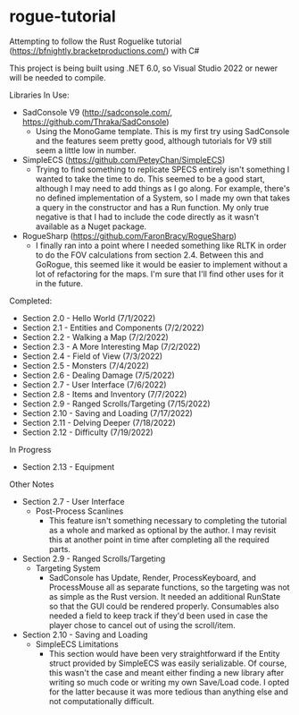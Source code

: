 # rogue-tutorial
Attempting to follow the Rust Roguelike tutorial (https://bfnightly.bracketproductions.com/) with C#

This project is being built using .NET 6.0, so Visual Studio 2022 or newer will be needed to compile.

Libraries In Use:
 - SadConsole V9 (http://sadconsole.com/, https://github.com/Thraka/SadConsole)
   - Using the MonoGame template. This is my first try using SadConsole and the features seem pretty good, although tutorials for V9 still seem a little low in number.
 - SimpleECS (https://github.com/PeteyChan/SimpleECS)
   - Trying to find something to replicate SPECS entirely isn't something I wanted to take the time to do. This seemed to be a good start, although I may need to add things as I go along. For example, there's no defined implementation of a System, so I made my own that takes a query in the constructor and has a Run function. My only true negative is that I had to include the code directly as it wasn't available as a Nuget package.
 - RogueSharp (https://github.com/FaronBracy/RogueSharp)
   - I finally ran into a point where I needed something like RLTK in order to do the FOV calculations from section 2.4. Between this and GoRogue, this seemed like it would be easier to implement without a lot of refactoring for the maps. I'm sure that I'll find other uses for it in the future.
 
Completed:
 - Section 2.0 - Hello World (7/1/2022)
 - Section 2.1 - Entities and Components (7/2/2022)
 - Section 2.2 - Walking a Map (7/2/2022)
 - Section 2.3 - A More Interesting Map (7/2/2022)
 - Section 2.4 - Field of View (7/3/2022)
 - Section 2.5 - Monsters (7/4/2022)
 - Section 2.6 - Dealing Damage (7/5/2022)
 - Section 2.7 - User Interface (7/6/2022)
 - Section 2.8 - Items and Inventory (7/7/2022)
 - Section 2.9 - Ranged Scrolls/Targeting (7/15/2022)
 - Section 2.10 - Saving and Loading (7/17/2022)
 - Section 2.11 - Delving Deeper (7/18/2022)
 - Section 2.12 - Difficulty (7/19/2022)

In Progress
 - Section 2.13 - Equipment

Other Notes
 - Section 2.7 - User Interface
   - Post-Process Scanlines
     - This feature isn't something necessary to completing the tutorial as a whole and marked as optional by the author. I may revisit this at another point in time after completing all the required parts.
 - Section 2.9 - Ranged Scrolls/Targeting
   - Targeting System
     - SadConsole has Update, Render, ProcessKeyboard, and ProcessMouse all as separate functions, so the targeting was not as simple as the Rust version. It needed an additional RunState so that the GUI could be rendered properly. Consumables also needed a field to keep track if they'd been used in case the player chose to cancel out of using the scroll/item.
 - Section 2.10 - Saving and Loading
   - SimpleECS Limitations
     - This section would have been very straightforward if the Entity struct provided by SimpleECS was easily serializable. Of course, this wasn't the case and meant either finding a new library after writing so much code or writing my own Save/Load code. I opted for the latter because it was more tedious than anything else and not computationally difficult. 
